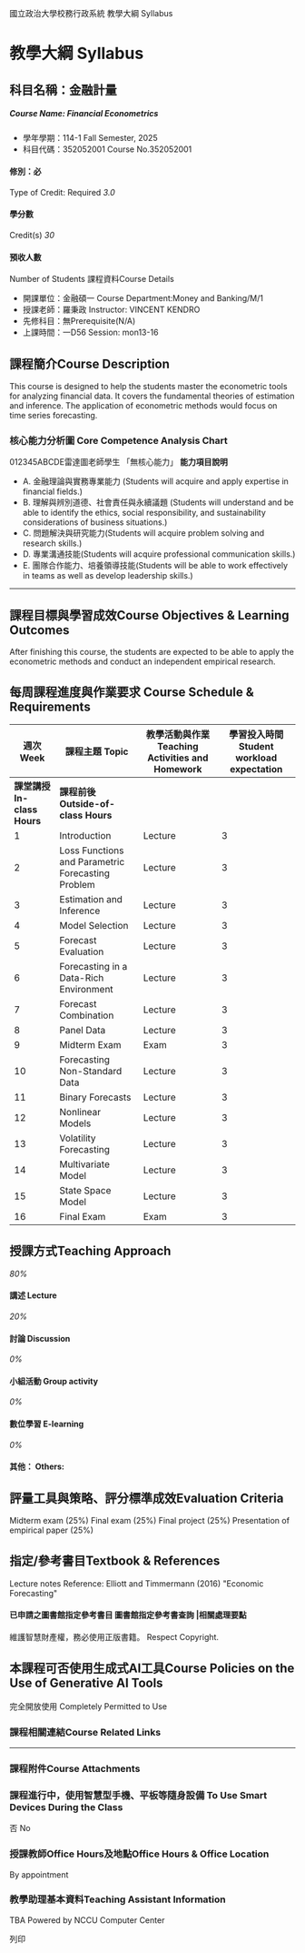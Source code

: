 國立政治大學校務行政系統 教學大綱 Syllabus
# 教學大綱 Syllabus
##  科目名稱：金融計量 
#####  Course Name: Financial Econometrics
  * 學年學期：114-1 Fall Semester, 2025 
  * 科目代碼：352052001 Course No.352052001


#### 修別：必
Type of Credit: Required 
_3.0_
#### 學分數
Credit(s)
_30_
#### 預收人數
Number of Students
課程資料Course Details
  * 開課單位：金融碩一 Course Department:Money and Banking/M/1 
  * 授課老師：羅秉政 Instructor: VINCENT KENDRO 
  * 先修科目：無Prerequisite(N/A)
  * 上課時間：一D56 Session: mon13-16


##  課程簡介Course Description
This course is designed to help the students master the econometric tools for analyzing financial data. It covers the fundamental theories of estimation and inference. The application of econometric methods would focus on time series forecasting.
###  核心能力分析圖 Core Competence Analysis Chart
012345ABCDE雷達圖老師學生
「無核心能力」 
**能力項目說明**
  * A. 金融理論與實務專業能力 (Students will acquire and apply expertise in financial fields.)
  * B. 理解與辨別道德、社會責任與永續議題 (Students will understand and be able to identify the ethics, social responsibility, and sustainability considerations of business situations.)
  * C. 問題解決與研究能力(Students will acquire problem solving and research skills.)
  * D. 專業溝通技能(Students will acquire professional communication skills.)
  * E. 團隊合作能力、培養領導技能(Students will be able to work effectively in teams as well as develop leadership skills.)


* * *
##  課程目標與學習成效Course Objectives & Learning Outcomes 
After finishing this course, the students are expected to be able to apply the econometric methods and conduct an independent empirical research.
##  每周課程進度與作業要求 Course Schedule & Requirements
**週次** **Week** |  **課程主題** **Topic** |  **教學活動與作業** **Teaching Activities and Homework** |  **學習投入時間** **Student workload expectation**  
---|---|---|---  
**課堂講授** **In-class Hours** |  **課程前後** **Outside-of-class Hours**  
1 |  Introduction |  Lecture |  3 |  0  
2 |  Loss Functions and  Parametric Forecasting Problem |  Lecture |  3 |  5  
3 |  Estimation and Inference |  Lecture |  3 |  5  
4 |  Model Selection |  Lecture |  3 |  5  
5 |  Forecast Evaluation |  Lecture |  3 |  5  
6 |  Forecasting in a Data-Rich Environment |  Lecture |  3 |  5  
7 |  Forecast Combination |  Lecture |  3 |  5  
8 |  Panel Data |  Lecture |  3 |  5  
9 | Midterm Exam |  Exam |  3 |  15  
10 |  Forecasting Non-Standard Data |  Lecture |  3 |  5  
11 |  Binary Forecasts |  Lecture |  3 |  5  
12 |  Nonlinear Models |  Lecture |  3 |  5  
13 |  Volatility Forecasting |  Lecture |  3 |  5  
14 |  Multivariate Model |  Lecture |  3 |  5  
15 |  State Space Model |  Lecture |  3 |  5  
16 |  Final Exam |  Exam |  3 |  15  
##  授課方式Teaching Approach
_80%_
####  講述 Lecture
_20%_
####  討論 Discussion
_0%_
####  小組活動 Group activity
_0%_
####  數位學習 E-learning
_0%_
####  其他： Others:
##  評量工具與策略、評分標準成效Evaluation Criteria
Midterm exam (25%)
Final exam (25%)
Final project (25%)
Presentation of empirical paper (25%)
##  指定/參考書目Textbook & References
Lecture notes
Reference: Elliott and Timmermann (2016) "Economic Forecasting"
####  已申請之圖書館指定參考書目  圖書館指定參考書查詢 |相關處理要點
維護智慧財產權，務必使用正版書籍。 Respect Copyright.
##  本課程可否使用生成式AI工具Course Policies on the Use of Generative AI Tools
完全開放使用 Completely Permitted to Use
###  課程相關連結Course Related Links
* * *
###  課程附件Course Attachments
###  課程進行中，使用智慧型手機、平板等隨身設備 To Use Smart Devices During the Class
否  No
###  授課教師Office Hours及地點Office Hours & Office Location
By appointment
###  教學助理基本資料Teaching Assistant Information
TBA
Powered by NCCU Computer Center
  
列印
